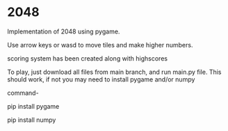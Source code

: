 # 2048
Implementation of 2048 using pygame.

Use arrow keys or wasd to move tiles and make higher numbers.

scoring system has been created along with highscores

To play, just download all files from main branch, and run main.py file.
This should work, if not you may need to install pygame and/or numpy

command-

pip install pygame

pip install numpy
